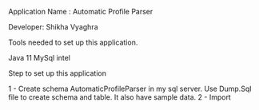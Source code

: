 Application Name : Automatic Profile Parser

Developer: Shikha Vyaghra

Tools needed to set up this application.

Java 11
MySql
intel

Step to set up this application 

1 - Create schema AutomaticProfileParser in my sql server. Use Dump.Sql file to create schema and table. It also have sample data.
2 - Import 
